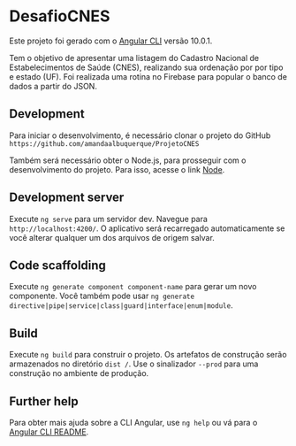 # DesafioCNES

Este projeto foi gerado com o [Angular CLI](https://github.com/angular/angular-cli) versão 10.0.1.

Tem o objetivo de apresentar uma listagem do Cadastro Nacional de Estabelecimentos de Saúde (CNES), realizando sua ordenação por por tipo e estado (UF).
Foi realizada uma rotina no Firebase para popular o banco de dados a partir do JSON. 

## Development

Para iniciar o desenvolvimento, é necessário clonar o projeto do GitHub `https://github.com/amandaalbuquerque/ProjetoCNES`

Também será necessário obter o Node.js, para prosseguir com o desenvolvimento do projeto. Para isso, acesse o link [Node](https://nodejs.org/en/download/).

## Development server

Execute `ng serve` para um servidor dev. Navegue para `http://localhost:4200/`. O aplicativo será recarregado automaticamente se você alterar qualquer um dos arquivos de origem salvar. 

## Code scaffolding

Execute `ng generate component component-name` para gerar um novo componente. Você também pode usar `ng generate directive|pipe|service|class|guard|interface|enum|module`.

## Build

Execute `ng build` para construir o projeto. Os artefatos de construção serão armazenados no diretório `dist /`. Use o sinalizador `--prod` para uma construção no ambiente de produção.

## Further help

Para obter mais ajuda sobre a CLI Angular, use `ng help` ou vá para o [Angular CLI README](https://github.com/angular/angular-cli/blob/master/README.md).
